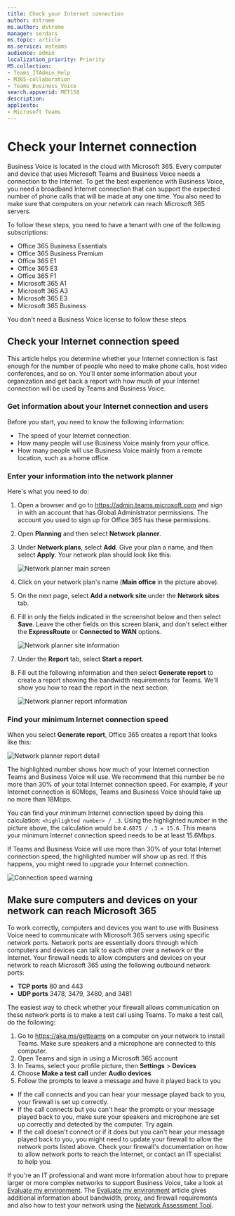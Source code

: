 ```yaml
---
title: Check your Internet connection
author: dstrome 
ms.author: dstrome
manager: serdars
ms.topic: article
ms.service: msteams
audience: admin
localization_priority: Priority
MS.collection: 
- Teams_ITAdmin_Help
- M365-collaboration
- Teams_Business_Voice
search.appverid: MET150
description: 
appliesto: 
- Microsoft Teams
---
```


# Check your Internet connection

Business Voice is located in the cloud with Microsoft 365. Every computer and device that uses Microsoft Teams and Business Voice needs a connection to the Internet. To get the best experience with Business Voice, you need a broadband Internet connection that can support the expected number of phone calls that will be made at any one time. You also need to make sure that computers on your network can reach Microsoft 365 servers.

To follow these steps, you need to have a tenant with one of the following subscriptions:

* Office 365 Business Essentials
* Office 365 Business Premium
* Office 365 E1
* Office 365 E3
* Office 365 F1
* Microsoft 365 A1
* Microsoft 365 A3
* Microsoft 365 E3
* Microsoft 365 Business

You don't need a Business Voice license to follow these steps.

## Check your Internet connection speed

This article helps you determine whether your Internet connection is fast enough for the number of people who need to make phone calls, host video conferences, and so on. You'll enter some information about your organization and get back a report with how much of your Internet connection will be used by Teams and Business Voice.

### Get information about your Internet connection and users

Before you start, you need to know the following information:

* The speed of your Internet connection.
* How many people will use Business Voice mainly from your office.
* How many people will use Business Voice mainly from a remote location, such as a home office.

### Enter your information into the network planner

Here's what you need to do:

1. Open a browser and go to https://admin.teams.microsoft.com and sign in with an account that has Global Administrator permissions. The account you used to sign up for Office 365 has these permissions.
1. Open **Planning** and then select **Network planner**.
1. Under **Network plans**, select **Add**. Give your plan a name, and then select **Apply**. Your network plan should look like this:

    ![Network planner main screen](../media/network-planner-main.png)
1. Click on your network plan's name (**Main office** in the picture above).
1. On the next page, select **Add a network site** under the **Network sites** tab.
1. Fill in only the fields indicated in the screenshot below and then select **Save**. Leave the other fields on this screen blank, and don't select either the **ExpressRoute** or **Connected to WAN** options.

    ![Network planner site information](../media/network-planner-site-info.png)
1. Under the **Report** tab, select **Start a report**.
1. Fill out the following information and then select **Generate report** to create a report showing the bandwidth requirements for Teams. We'll show you how to read the report in the next section.

    ![Network planner report information](../media/network-planner-report-info.png)

### Find your minimum Internet connection speed

When you select **Generate report**, Office 365 creates a report that looks like this:

![Network planner report detail](../media/network-planner-report.png)

The highlighted number shows how much of your Internet connection Teams and Business Voice will use. We recommend that this number be no more than 30% of your total Internet connection speed. For example, if your Internet connection is 60Mbps, Teams and Business Voice should take up no more than 18Mbps.

You can find your minimum Internet connection speed by doing this calculation: `<highlighted number> / .3`. Using the highlighted number in the picture above, the calculation would be `4.6875 / .3 = 15.6`. This means your minimum Internet connection speed needs to be at least 15.6Mbps.

If Teams and Business Voice will use more than 30% of your total Internet connection speed, the highlighted number will show up as red. If this happens, you might need to upgrade your Internet connection.

![Connection speed warning](../media/network-planner-report-speed-warning.png)

## Make sure computers and devices on your network can reach Microsoft 365

To work correctly, computers and devices you want to use with Business Voice need to communicate with Microsoft 365 servers using specific network ports. Network ports are essentially doors through which computers and devices can talk to each other over a network or the Internet. Your firewall needs to allow computers and devices on your network to reach Microsoft 365 using the following outbound network ports:

* **TCP ports** 80 and 443
* **UDP ports** 3478, 3479, 3480, and 3481

The easiest way to check whether your firewall allows communication on these network ports is to make a test call using Teams. To make a test call, do the following:

1. Go to https://aka.ms/getteams on a computer on your network to install Teams. Make sure speakers and a microphone are connected to this computer.
2. Open Teams and sign in using a Microsoft 365 account
3. In Teams, select your profile picture, then **Settings** > **Devices**
4. Choose **Make a test call** under **Audio devices**
5. Follow the prompts to leave a message and have it played back to you

* If the call connects and you can hear your message played back to you, your firewall is set up correctly.
* If the call connects but you can't hear the prompts or your message played back to you, make sure your speakers and microphone are set up correctly and detected by the computer. Try again.
* If the call doesn't connect or if it does but you can't hear your message played back to you, you might need to update your firewall to allow the network ports listed above. Check your firewall's documentation on how to allow network ports to reach the Internet, or contact an IT specialist to help you.

If you're an IT professional and want more information about how to prepare larger or more complex networks to support Business Voice, take a look at [Evaluate my environment](../3-envision-evaluate-my-environment.md). The [Evaluate my environment](../3-envision-evaluate-my-environment.md) article gives additional information about bandwidth, proxy, and firewall requirements and also how to test your network using the [Network Assessment Tool](../3-envision-evaluate-my-environment.md#test-the-network).
